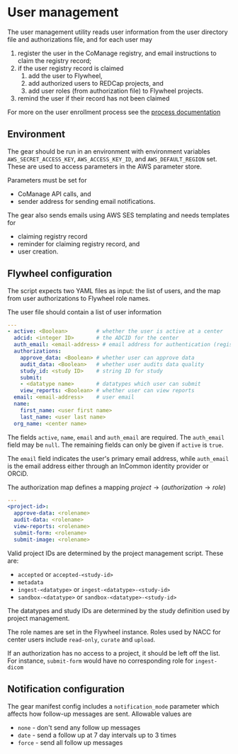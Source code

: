 # User management

The user management utility reads user information from the user directory file and authorizations file, and for each user may

1. register the user in the CoManage registry, and email instructions to claim the registry record;
2. if the user registry record is claimed
   1. add the user to Flywheel,
   2. add authorized users to REDCap projects, and
   3. add user roles (from authorization file) to Flywheel projects.
3. remind the user if their record has not been claimed

For more on the user enrollment process see the [process documentation](../processes/user_management.md)

## Environment

The gear should be run in an environment with environment variables `AWS_SECRET_ACCESS_KEY`, `AWS_ACCESS_KEY_ID`, and `AWS_DEFAULT_REGION` set.
These are used to access parameters in the AWS parameter store.

Parameters must be set for 

- CoManage API calls, and
- sender address for sending email notifications.

The gear also sends emails using AWS SES templating and needs templates for
 
- claiming registry record
- reminder for claiming registry record, and
- user creation. 

## Flywheel configuration

The script expects two YAML files as input: the list of users, and the map from user authorizations to Flywheel role names.

The user file should contain a list of user information

```yaml
---
- active: <Boolean>         # whether the user is active at a center
  adcid: <integer ID>       # the ADCID for the center
  auth_email: <email-address> # email address for authentication (registry)
  authorizations:           
    approve_data: <Boolean> # whether user can approve data
    audit_data: <Boolean>   # whether user audits data quality
    study_id: <study ID>    # string ID for study
    submit:
    - <datatype name>       # datatypes which user can submit
    view_reports: <Boolean> # whether user can view reports
  email: <email-address>    # user email
  name:
    first_name: <user first name> 
    last_name: <user last name>
  org_name: <center name>
```

The fields `active`, `name`, `email` and `auth_email` are required.
The `auth_email` field may be `null`.
The remaining fields can only be given if `active` is `true`.

The `email` field indicates the user's primary email address, while `auth_email` is the email address either through an InCommon identity provider or ORCiD.

The authorization map defines a mapping $project\to (authorization\to role)$

```yaml
---
<project-id>:
  approve-data: <rolename>
  audit-data: <rolename>
  view-reports: <rolename>
  submit-form: <rolename>
  submit-image: <rolename>
```

Valid project IDs are determined by the project management script.
These are:

- `accepted` or `accepted-<study-id>`
- `metadata`
- `ingest-<datatype>` or `ingest-<datatype>-<study-id>`
- `sandbox-<datatype>` or `sandbox-<datatype>-<study-id>`

The datatypes and study IDs are determined by the study definition used by project management.

The role names are set in the Flywheel instance.
Roles used by NACC for center users include `read-only`, `curate` and `upload`.

If an authorization has no access to a project, it should be left off the list.
For instance, `submit-form` would have no corresponding role for `ingest-dicom`

## Notification configuration

The gear manifest config includes a `notification_mode` parameter which affects how follow-up messages are sent.
Allowable values are

- `none` - don't send any follow up messages
- `date` - send a follow up at 7 day intervals up to 3 times
- `force` - send all follow up messages

